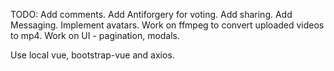 TODO:
Add comments.
Add Antiforgery for voting.
Add sharing.
Add Messaging.
Implement avatars.
Work on ffmpeg to convert uploaded videos to mp4.
Work on UI - pagination, modals.

Use local vue, bootstrap-vue and axios.